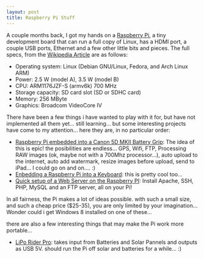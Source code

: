 ```yaml
---
layout: post
title: Raspberry Pi Stuff
---
```

A couple months back, I got my hands on a [Raspberry Pi][1], a tiny development board that can run a full copy of Linux, has a HDMI port, a couple USB ports, Ethernet and a few other little bits and pieces. The full specs, from the [Wikipedia Article][2] are as follows:


* Operating system:	Linux (Debian GNU/Linux, Fedora, and Arch Linux ARM)
* Power:	2.5 W (model A), 3.5 W (model B)
* CPU:	ARM1176JZF-S (armv6k) 700 MHz
* Storage capacity:	SD card slot (SD or SDHC card)
* Memory:	256 MByte
* Graphics:	Broadcom VideoCore IV

There have been a few things i have wanted to play with it for, but have not implemented all them yet... still learning... but some interesting projects have come to my attention... here they are, in no particular order:

* [Raspberry Pi embedded into a Canon 5D MKII Battery Grip][4]: The idea of this is epic! the posibilities are endless... GPS, Wifi, FTP, Processing RAW images (ok, maybe not with a 700Mhz processor...), auto upload to the internet, auto add watermark, resize images before upload, send to iPad... I could go on and on.... :)
* [Enbedding a Raspberry Pi into a Keyboard][5]: this is pretty cool too... 
* [Quick setup of a Web Server on the Raspberry PI][6]: Install Apache, SSH, PHP, MySQL and an FTP server, all on your Pi! 

In all fairness, the Pi makes a lot of ideas possible. with such a small size, and such a cheap price ($25-35), you are only limited by your imagination... Wonder could i get Windows 8 installed on one of these... 

there are also a few interesting things that may make the Pi work more portable... 

* [LiPo Rider Pro][3]: takes input from Batteries and Solar Pannels and outputs as USB 5V. should run the Pi off solar and batteries for a while... :)



[1]:http://www.raspberrypi.org/
[2]:http://en.wikipedia.org/wiki/Raspberry_Pi
[3]:http://www.seeedstudio.com/depot/lipo-rider-pro-p-992.html?cPath=155
[4]:http://davidhunt.ie/?p=2641
[5]:http://liliputing.com/2012/08/raspberry-pi-mini-pc-crammed-into-a-keyboard.html
[6]:http://www.raspberrypi.org/phpBB3/viewtopic.php?f=26&t=12017&p=129471#p129471
